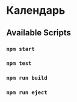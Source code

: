 # Календарь 


## Available Scripts

### `npm start`


### `npm test`


### `npm run build`


### `npm run eject`

